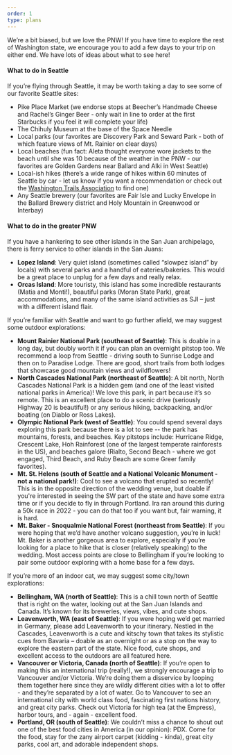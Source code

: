 ```yaml
---
order: 1
type: plans
---
```

We’re a bit biased, but we love the PNW! If you have time to explore the rest of Washington state, we encourage you to add a few days to your trip on either end. We have lots of ideas about what to see here!

#### What to do in Seattle
If you’re flying through Seattle, it may be worth taking a day to see some of our favorite Seattle sites:     
* Pike Place Market (we endorse stops at Beecher’s Handmade Cheese and Rachel’s Ginger Beer - only wait in line to order at the first Starbucks if you feel it will complete your life)
* The Chihuly Museum at the base of the Space Needle
* Local parks (our favorites are Discovery Park and Seward Park - both of which feature views of Mt. Rainier on clear days)
* Local beaches (fun fact: Aleta thought everyone wore jackets to the beach until she was 10 because of the weather in the PNW - our favorites are Golden Gardens near Ballard and Alki in West Seattle)
* Local-ish hikes (there’s a wide range of hikes within 60 minutes of Seattle by car - let us know if you want a recommendation or check out the [Washington Trails Association](https://www.wta.org/go-outside/map) to find one)
* Any Seattle brewery (our favorites are Fair Isle and Lucky Envelope in the Ballard Brewery district and Holy Mountain in Greenwood or Interbay)    


#### What to do in the greater PNW
If you have a hankering to see other islands in the San Juan archipelago, there is ferry service to other islands in the San Juans:  
* **Lopez Island**: Very quiet island (sometimes called “slowpez island” by locals) with several parks and a handful of eateries/bakeries. This would be a great place to unplug for a few days and really relax. 
* **Orcas Island**: More touristy, this island has some incredible restaurants (Matia and Monti!), beautiful parks (Moran State Park), great accommodations, and many of the same island activities as SJI – just with a different island flair.  

If you’re familiar with Seattle and want to go further afield, we may suggest some outdoor explorations:  
* **Mount Rainier National Park (southeast of Seattle)**: This is doable in a long day, but doubly worth it if you can plan an overnight pitstop too. We recommend a loop from Seattle - driving south to Sunrise Lodge and then on to Paradise Lodge. There are good, short trails from both lodges that showcase good mountain views and wildflowers! 
* **North Cascades National Park (northeast of Seattle)**: A bit north, North Cascades National Park is a hidden gem (and one of the least visited national parks in America)! We love this park, in part because it’s so remote. This is an excellent place to do a scenic drive (seriously Highway 20 is beautiful!) or any serious hiking, backpacking, and/or boating (on Diablo or Ross Lakes).
* **Olympic National Park (west of Seattle)**: You could spend several days exploring this park because there is a lot to see -- the park has mountains, forests, and beaches. Key pitstops include: Hurricane Ridge, Crescent Lake, Hoh Rainforest (one of the largest temperate rainforests in the US), and beaches galore (Rialto, Second Beach - where we got engaged, Third Beach, and Ruby Beach are some Greer family favorites).
* **Mt. St. Helens (south of Seattle and a National Volcanic Monument - not a national park!)**: Cool to see a volcano that erupted so recently! This is in the opposite direction of the wedding venue, but doable if you're interested in seeing the SW part of the state and have some extra time or if you decide to fly in through Portland. Ira ran around this during a 50k race in 2022 - you can do that too if you want but, fair warning, it is hard.
* **Mt. Baker - Snoqualmie National Forest (northeast from Seattle)**: If you were hoping that we’d have another volcano suggestion, you’re in luck! Mt. Baker is another gorgeous area to explore, especially if you’re looking for a place to hike that is closer (relatively speaking) to the wedding. Most access points are close to Bellingham if you’re looking to pair some outdoor exploring with a home base for a few days.  

If you’re more of an indoor cat, we may suggest some city/town explorations:  
* **Bellingham, WA (north of Seattle)**: This is a chill town north of Seattle that is right on the water, looking out at the San Juan Islands and Canada. It’s known for its breweries, views, vibes, and cute shops.
* **Leavenworth, WA (east of Seattle)**: If you were hoping we’d get married in Germany, please add Leavenworth to your itinerary. Nestled in the Cascades, Leavenworth is a cute and kitschy town that takes its stylistic cues from Bavaria – doable as an overnight or as a stop on the way to explore the eastern part of the state. Nice food, cute shops, and excellent access to the outdoors are all featured here. 
* **Vancouver or Victoria, Canada (north of Seattle)**: If you’re open to making this an international trip (really!), we strongly encourage a trip to Vancouver and/or Victoria. We’re doing them a disservice by looping them together here since they are wildly different cities with a lot to offer - and they’re separated by a lot of water. Go to Vancouver to see an international city with world class food, fascinating first nations history, and great city parks. Check out Victoria for high tea (at the Empress), harbor tours, and - again - excellent food. 
* **Portland, OR (south of Seattle)**: We couldn’t miss a chance to shout out one of the best food cities in America (in our opinion): PDX. Come for the food, stay for the zany airport carpet (kidding - kinda), great city parks, cool art, and adorable independent shops.
